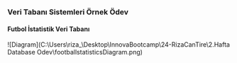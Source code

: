 ### Veri Tabanı Sistemleri Örnek Ödev

#### Futbol İstatistik Veri Tabanı

![Diagram](C:\Users\riza_\Desktop\InnovaBootcamp\24-RizaCanTire\2.Hafta Database Odev\footballstatisticsDiagram.png)